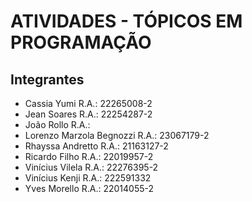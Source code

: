 # ATIVIDADES - TÓPICOS EM PROGRAMAÇÃO

## Integrantes
- Cassia Yumi R.A.: 22265008-2
- Jean Soares R.A.: 22254287-2
- João Rollo R.A.:
- Lorenzo Marzola Begnozzi R.A.: 23067179-2
- Rhayssa Andretto R.A.: 21163127-2
- Ricardo Filho R.A.: 22019957-2
- Vinícius Vilela R.A.: 22276395-2
- Vinícius Kenji R.A.: 222591332
- Yves Morello R.A.: 22014055-2

